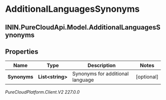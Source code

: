 # AdditionalLanguagesSynonyms

## ININ.PureCloudApi.Model.AdditionalLanguagesSynonyms

## Properties

|Name | Type | Description | Notes|
|------------ | ------------- | ------------- | -------------|
| **Synonyms** | **List&lt;string&gt;** | Synonyms for additional language | [optional] |



_PureCloudPlatform.Client.V2 227.0.0_
